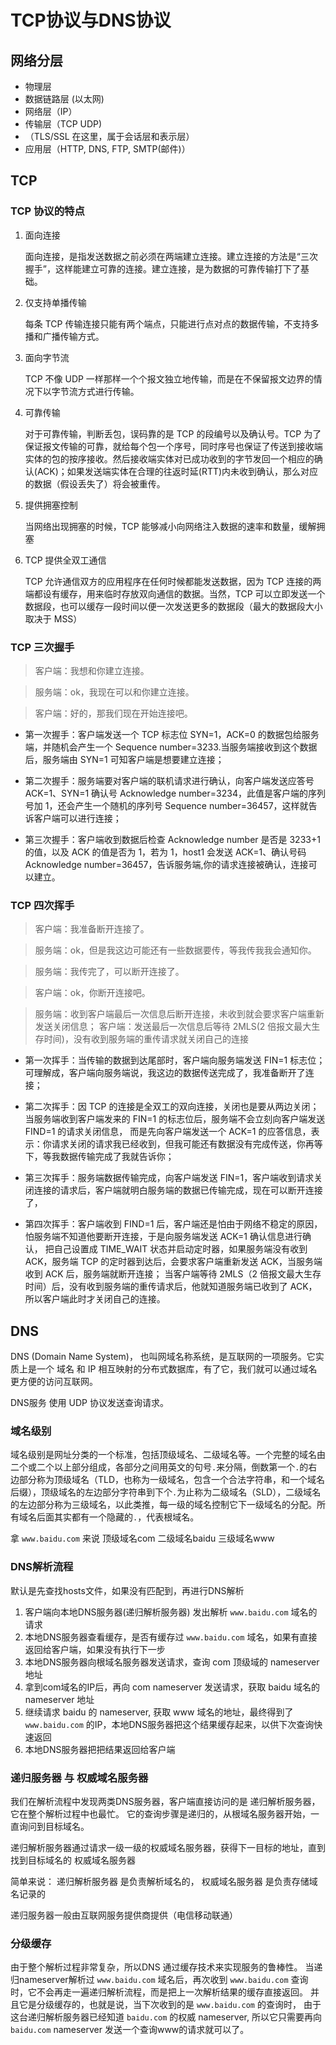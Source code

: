 # TCP协议与DNS协议

## 网络分层

- 物理层
- 数据链路层 (以太网)
- 网络层（IP）
- 传输层（TCP UDP)
- （TLS/SSL 在这里，属于会话层和表示层）
- 应用层（HTTP, DNS, FTP, SMTP(邮件)）

## TCP

### TCP 协议的特点

1. 面向连接
    
    面向连接，是指发送数据之前必须在两端建立连接。建立连接的方法是“三次握手”，这样能建立可靠的连接。建立连接，是为数据的可靠传输打下了基础。

2. 仅支持单播传输
    
    每条 TCP 传输连接只能有两个端点，只能进行点对点的数据传输，不支持多播和广播传输方式。

3. 面向字节流
  
    TCP 不像 UDP 一样那样一个个报文独立地传输，而是在不保留报文边界的情况下以字节流方式进行传输。

4. 可靠传输
    
    对于可靠传输，判断丢包，误码靠的是 TCP 的段编号以及确认号。TCP 为了保证报文传输的可靠，就给每个包一个序号，同时序号也保证了传送到接收端实体的包的按序接收。然后接收端实体对已成功收到的字节发回一个相应的确认(ACK)；如果发送端实体在合理的往返时延(RTT)内未收到确认，那么对应的数据（假设丢失了）将会被重传。

5. 提供拥塞控制
  
    当网络出现拥塞的时候，TCP 能够减小向网络注入数据的速率和数量，缓解拥塞

6. TCP 提供全双工通信
    
    TCP 允许通信双方的应用程序在任何时候都能发送数据，因为 TCP 连接的两端都设有缓存，用来临时存放双向通信的数据。当然，TCP 可以立即发送一个数据段，也可以缓存一段时间以便一次发送更多的数据段（最大的数据段大小取决于 MSS）

### TCP 三次握手

> 客户端：我想和你建立连接。

> 服务端：ok，我现在可以和你建立连接。

> 客户端：好的，那我们现在开始连接吧。

- 第一次握手：客户端发送一个 TCP 标志位 SYN=1，ACK=0 的数据包给服务端，并随机会产生一个 Sequence number=3233.当服务端接收到这个数据后，服务端由 SYN=1 可知客户端是想要建立连接；

- 第二次握手：服务端要对客户端的联机请求进行确认，向客户端发送应答号 ACK=1、SYN=1
  确认号 Acknowledge number=3234，此值是客户端的序列号加 1，还会产生一个随机的序列号 Sequence number=36457，这样就告诉客户端可以进行连接；

- 第三次握手：客户端收到数据后检查 Acknowledge number 是否是 3233+1 的值，以及 ACK 的值是否为 1，若为 1，host1 会发送 ACK=1、确认号码 Acknowledge number=36457，告诉服务端,你的请求连接被确认，连接可以建立。

### TCP 四次挥手

> 客户端：我准备断开连接了。

> 服务端：ok，但是我这边可能还有一些数据要传，等我传我我会通知你。

> 服务端：我传完了，可以断开连接了。

> 客户端：ok，你断开连接吧。

> 服务端：收到客户端最后一次信息后断开连接，未收到就会要求客户端重新发送关闭信息；
> 客户端：发送最后一次信息后等待 2MLS(2 倍报文最大生存时间)，没有收到服务端的重传请求就关闭自己的连接

- 第一次挥手：当传输的数据到达尾部时，客户端向服务端发送 FIN=1 标志位；可理解成，客户端向服务端说，我这边的数据传送完成了，我准备断开了连接；

- 第二次挥手：因 TCP 的连接是全双工的双向连接，关闭也是要从两边关闭；当服务端收到客户端发来的 FIN=1 的标志位后，服务端不会立刻向客户端发送 FIND=1 的请求关闭信息，
  而是先向客户端发送一个 ACK=1 的应答信息，表示：你请求关闭的请求我已经收到，但我可能还有数据没有完成传送，你再等下，等我数据传输完成了我就告诉你；

- 第三次挥手：服务端数据传输完成，向客户端发送 FIN=1，客户端收到请求关闭连接的请求后，客户端就明白服务端的数据已传输完成，现在可以断开连接了，

- 第四次挥手：客户端收到 FIND=1 后，客户端还是怕由于网络不稳定的原因，怕服务端不知道他要断开连接，于是向服务端发送 ACK=1 确认信息进行确认，
  把自己设置成 TIME_WAIT 状态并启动定时器，如果服务端没有收到 ACK，服务端 TCP 的定时器到达后，会要求客户端重新发送 ACK，当服务端收到 ACK 后，服务端就断开连接；
  当客户端等待 2MLS（2 倍报文最大生存时间）后，没有收到服务端的重传请求后，他就知道服务端已收到了 ACK，所以客户端此时才关闭自己的连接。

## DNS

DNS (Domain Name System)， 也叫网域名称系统，是互联网的一项服务。它实质上是一个 域名 和 IP 相互映射的分布式数据库，有了它，我们就可以通过域名更方便的访问互联网。

DNS服务 使用 UDP 协议发送查询请求。

### 域名级别

域名级别是网址分类的一个标准，包括顶级域名、二级域名等。一个完整的域名由二个或二个以上部分组成，各部分之间用英文的句号`.`来分隔，倒数第一个`.`的右边部分称为顶级域名（TLD，也称为一级域名，包含一个合法字符串，和一个域名后缀），顶级域名的左边部分字符串到下个`.`为止称为二级域名（SLD），二级域名的左边部分称为三级域名，以此类推，每一级的域名控制它下一级域名的分配。所有域名后面其实都有一个隐藏的`.`，代表根域名。

拿 `www.baidu.com` 来说  顶级域名com 二级域名baidu 三级域名www

### DNS解析流程

默认是先查找hosts文件，如果没有匹配到，再进行DNS解析

1. 客户端向本地DNS服务器(递归解析服务器) 发出解析 `www.baidu.com` 域名的请求
2. 本地DNS服务器查看缓存，是否有缓存过 `www.baidu.com` 域名，如果有直接返回给客户端，如果没有执行下一步
3. 本地DNS服务器向根域名服务器发送请求，查询 com 顶级域的 nameserver 地址
4. 拿到com域名的IP后，再向 com nameserver 发送请求，获取 baidu 域名的nameserver 地址
5. 继续请求 baidu 的 nameserver, 获取 www 域名的地址，最终得到了 `www.baidu.com` 的IP，本地DNS服务器把这个结果缓存起来，以供下次查询快速返回
6. 本地DNS服务器把把结果返回给客户端

### 递归服务器 与 权威域名服务器

我们在解析流程中发现两类DNS服务器，客户端直接访问的是 递归解析服务器， 它在整个解析过程中也最忙。 它的查询步骤是递归的，从根域名服务器开始，一直询问到目标域名。

递归解析服务器通过请求一级一级的权威域名服务器，获得下一目标的地址，直到找到目标域名的 权威域名服务器

简单来说： 递归解析服务器 是负责解析域名的， 权威域名服务器 是负责存储域名记录的

递归服务器一般由互联网服务提供商提供（电信移动联通）

### 分级缓存

由于整个解析过程非常复杂，所以DNS 通过缓存技术来实现服务的鲁棒性。 当递归nameserver解析过 `www.baidu.com` 域名后，再次收到 `www.baidu.com` 查询时，它不会再走一遍递归解析流程，而是把上一次解析结果的缓存直接返回。 并且它是分级缓存的，也就是说，当下次收到的是 `www.baidu.com` 的查询时， 由于这台递归解析服务器已经知道 `baidu.com` 的权威 nameserver, 所以它只需要再向 `baidu.com` nameserver 发送一个查询www的请求就可以了。


